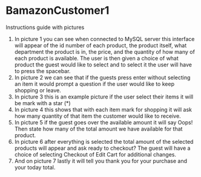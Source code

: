 # BamazonCustomer1

Instructions guide with pictures
1.	In picture 1 you can see when connected to MySQL server this interface will appear of the id number of each product, the product itself, what department the product is in, the price, and the quantity of how many of each product is available. The user is then given a choice of what product the guest would like to select and to select it the user will have to press the spacebar.
2.	In picture 2 we can see that if the guests press enter without selecting an item it would prompt a question if the user would like to keep shopping or leave.
3.	In picture 3 this is an example picture if the user select their items it will be mark with a star (*)
4.	In picture 4 this shows that with each item mark for shopping it will ask how many quantity of that item the customer would like to receive.
5.	In picture 5 if the guest goes over the available amount it will say Oops! Then state how many of the total amount we have available for that product.
6.	In picture 6 after everything is selected the total amount of the selected products will appear and ask ready to checkout? The guest will have a choice of selecting Checkout of Edit Cart for additional changes.
7.	And on picture 7 lastly it will tell you thank you for your purchase and your today total.
